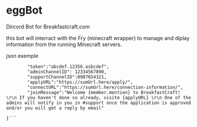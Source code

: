 # eggBot
Dircord Bot for Breakfastcraft.com

this bot will interract with the Fry (minecraft wrapper) to manage and diplay information from the running Minecraft servers. 


json exemple 

```{
        "token":"abcdef.12356.asbcdef",
        "adminChannelID": 12334567890,
        "supportChannelID":0987654321,
        "applyURL":"https://sumUrl.here/apply/",
        "connectURL":"https://sumUrl.here/connection-information/",
        "joinMessage":"Welcome {member.mention} to BreakfastCraft! \r\n If you haven't done so already, visite {applyURL} \r\n One of the admins will notify in you in #support once the application is approved and/or you will get a reply by email"
            
}```
